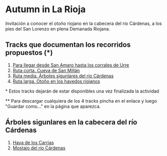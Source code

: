 # Autumn in La Rioja
Invitación a conocer el otoño riojano en la cabecera del río Cárdenas, a los pies del San Lorenzo en plena Demanada Riojana.

## Tracks que documentan los recorridos propuestos (*)
1. [Para llegar desde San Amaro hasta los corrales de Urre](https://raw.githubusercontent.com/cristinorra/Auxiliar/main/01%20San%20Amaro-Corrales%20de%20Urre.gpx)
2. [Ruta corta. Cueva de San Millán](https://raw.githubusercontent.com/cristinorra/Auxiliar/main/02%20Corrales%20de%20Urre-Cueva%20de%20San%20Millan.gpx)
3. [Ruta media. Árboles sigunlares del río Cárdenas](https://raw.githubusercontent.com/cristinorra/Auxiliar/main/03%20Arboles%20singulares%20de%20La%20Rioja.gpx)
4. [Ruta larga. Otoño en los hayedos riojanos](https://raw.githubusercontent.com/cristinorra/Auxiliar/main/04%20Oto%C3%B1o%20Riojano.gpx)

\* Estos tracks dejarán de estar disponibles una vez finalizada la actividad

** Para descargar cualquiera de los 4 tracks pincha en el enlace y luego "Guardar como..." en la página que aparezca.

## Árboles sigunlares en la cabecera del río Cárdenas
1. [Haya de los Carrias](https://www.larioja.org/larioja-client/cm/medio-ambiente/images?idMmedia=628506)
2. [Mostajo del río Cárdenas](https://www.larioja.org/larioja-client/cm/medio-ambiente/images?idMmedia=628546)
